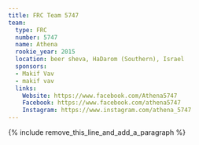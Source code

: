 ```yaml
---
title: FRC Team 5747
team:
  type: FRC
  number: 5747
  name: Athena
  rookie_year: 2015
  location: beer sheva, HaDarom (Southern), Israel
  sponsors:
  - Makif Vav
  - makif vav
  links:
    Website: https://www.facebook.com/Athena5747
    Facebook: https://www.facebook.com/athena5747
    Instagram: https://www.instagram.com/athena_5747
---
```


{% include remove_this_line_and_add_a_paragraph %}